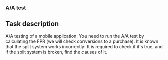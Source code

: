 ### A/A test

## Task description
A/A testing of a mobile application. You need to run the A/A test by calculating the FPR (we will check conversions to a purchase). It is known that the split system works incorrectly. It is required to check if it's true, and if the split system is broken, find the causes of it.
